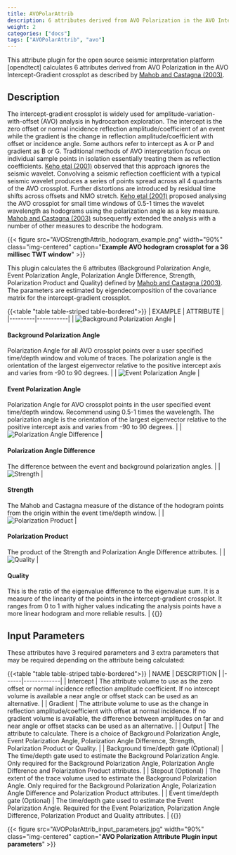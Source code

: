 ```yaml
---
title: AVOPolarAttrib
description: 6 attributes derived from AVO Polarization in the AVO Intercept-Gradient crossplot
weight: 2
categories: ["docs"]
tags: ["AVOPolarAttrib", "avo"]
---
```



This attribute plugin for the open source seismic interpretation platform [opendtect] calculates 6 attributes derived from AVO Polarization
in the AVO Intercept-Gradient crossplot as described by
[Mahob and Castagna (2003)](https://library.seg.org/doi/10.1190/1.1581037 "AVO polarization and hodograms: AVO strength and polarization product. Patrice Nsoga Mahob and John P. Castagna, GEOPHYSICS, VOL. 68, NO. 3, MAY-JUNE 2003").

## Description

The intercept-gradient crossplot is widely used for amplitude-variation-with-offset (AVO) analysis in hydrocarbon exploration.
The intercept is the zero offset or normal incidence reflection amplitude/coefficient of an event while the gradient is the
change in reflection amplitude/coefficient with offset or incidence angle. Some authors refer to intercept as A or P and gradient
as B or G. Traditional methods of AVO interpretation focus on individual sample points in isolation essentially treating them as
reflection coefficients. [Keho etal (2001)](https://library.seg.org/doi/abs/10.1190/1.1487253 "The AVO hodogram: Using polarization to identify anomalies. Tim Keho, Skip Lemanski, Robert Ripple, and Bahal Raja Tambunan The Leading Edge 2001 20:11, 1214-1224") observed that this approach ignores the seismic wavelet. Convolving a seismic reflection coefficient with a typical seismic wavelet produces a series of points spread across all 4 quadrants of the AVO crossplot. Further distortions are introduced by residual time shifts across offsets and NMO stretch. [Keho etal (2001)](https://library.seg.org/doi/abs/10.1190/1.1487253 "The AVO hodogram: Using polarization to identify anomalies. Tim Keho, Skip Lemanski, Robert Ripple, and Bahal Raja Tambunan The Leading Edge 2001 20:11, 1214-1224") proposed analysing the AVO crossplot for small time windows of 0.5-1 times the wavelet wavelength as hodograms using the polarization angle as a key measure. [Mahob and Castagna (2003)](https://library.seg.org/doi/10.1190/1.1581037 "AVO polarization and hodograms: AVO strength and polarization product. Patrice Nsoga Mahob and John P. Castagna, GEOPHYSICS, VOL. 68, NO. 3, MAY-JUNE 2003")
subsequently extended the analysis with a number of other measures to describe the hodogram.

{{< figure src="AVOStrengthAttrib_hodogram_example.png" width="90%" class="img-centered" caption="**Example AVO hodogram crossplot for a 36 millisec TWT window**" >}}

This plugin calculates the 6 attributes (Background Polarization Angle, Event Polarization Angle, Polarization Angle Difference, Strength, Polarization Product and Quality) defined by [Mahob and Castagna (2003)](https://library.seg.org/doi/10.1190/1.1581037 "AVO polarization and hodograms: AVO strength and polarization product. Patrice Nsoga Mahob and John P. Castagna, GEOPHYSICS, VOL. 68, NO. 3, MAY-JUNE 2003"). The parameters are estimated by eigendecomposition of the covariance matrix for the intercept-gradient crossplot.

{{<table "table table-striped table-bordered">}}
| EXAMPLE | ATTRIBUTE |
|---------|-----------|
| <img class="img-responsive" alt="Background Polarization Angle" src="AVOPolarAttrib_bgangle.jpg" title="Background Polarization Angle"/> | <h4 class="text-center">Background Polarization Angle</h4> Polarization Angle for all AVO crossplot points over a user specified time/depth window and volume of traces. The polarization angle is the orientation of the largest eigenvector relative to the positive intercept axis and varies from -90 to 90 degrees. |
| <img class="img-responsive" alt="Event Polarization Angle" src="AVOPolarAttrib_angle.jpg" title="Event Polarization Angle"/> | <h4 class="text-center">Event Polarization Angle</h4> Polarization Angle for AVO crossplot points in the user specified event time/depth window. Recommend using 0.5-1 times the wavelength. The polarization angle is the orientation of the largest eigenvector relative to the positive intercept axis and varies from -90 to 90 degrees. |
| <img class="img-responsive" alt="Polarization Angle Difference" src="AVOPolarAttrib_anglediff.jpg" title="Polarization Angle Difference"/> | <h4 class="text-center">Polarization Angle Difference</h4> The difference between the event and background polarization angles. |
| <img class="img-responsive" alt="Strength" src="AVOPolarAttrib_strength.jpg" title="AVO Strength"/> | <h4 class="text-center">Strength</h4>The Mahob and Castagna measure of the distance of the hodogram points from the origin within the event time/depth window. |
| <img class="img-responsive" alt="Polarization Product" src="AVOPolarAttrib_product.jpg" title="Polarization Product"/> | <h4 class="text-center">Polarization Product</h4> The product of the Strength and Polarization Angle Difference attributes. |
| <img class="img-responsive" alt="Quality" src="AVOPolarAttrib_quality.jpg" title="Quality"/> | <h4 class="text-center">Quality</h4> This is the ratio of the eigenvalue difference to the eigenvalue sum. It is a measure of the linearity of the points in the intercept-gradient crossplot. It ranges from 0 to 1 with higher values indicating the analysis points have a more linear hodogram and more reliable results. |
{{</table>}}

## Input Parameters

These attributes have 3 required parameters and 3 extra parameters that may be required depending on the attribute being calculated:

{{<table "table table-striped table-bordered">}}
| NAME | DESCRIPTION |
|------|-------------|
| Intercept | The attribute volume to use as the zero offset or normal incidence reflection amplitude coefficient. If no intercept volume is available a near angle or offset stack can be used as an alternative. |
| Gradient  | The attribute volume to use as the change in reflection amplitude/coefficient with offset at normal incidence. If no gradient volume is available, the difference between amplitudes on far and near angle or offset stacks can be used as an alternative. |
| Output    | The attribute to calculate. There is a choice of Background Polarization Angle, Event Polarization Angle, Polarization Angle Difference, Strength, Polarization Product or Quality. |
| Background time/depth gate (Optional) | The time/depth gate used to estimate the Background Polarization Angle. Only required for the Background Polarization Angle, Polarization Angle Difference and Polarization Product attributes. |
| Stepout (Optional) | The extent of the trace volume used to estimate the Background Polarization Angle. Only required for the Background Polarization Angle, Polarization Angle Difference and Polarization Product attributes. |
| Event time/depth gate (Optional) | The time/depth gate used to estimate the Event Polarization Angle. Required for the Event Polarization, Polarization Angle Difference, Polarization Product and  Quality attributes. |
{{</table>}}


{{< figure src="AVOPolarAttrib_input_parameters.jpg" width="90%" class="img-centered" caption="**AVO Polarization Attribute Plugin input parameters**" >}}



